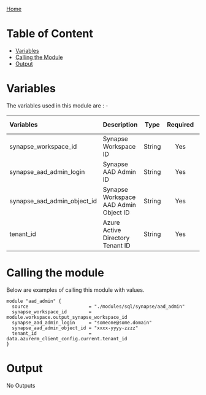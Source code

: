 [Home](../../../../README.md)

# Table of Content

- [Variables](#variables)
- [Calling the Module](#calling-the-module)
- [Output](#output)

# Variables

The variables used in this module are : -

| Variables | Description | Type | Required | Default Values |
|:----------|:------------|:----:|:--------:|:--------------:|
| synapse_workspace_id | Synapse Workspace ID | String | Yes | NA |
| synapse_aad_admin_login | Synapse AAD Admin ID | String | Yes | NA |
| synapse_aad_admin_object_id | Synapse Workspace AAD Admin Object ID | String | Yes | NA |
| tenant_id | Azure Active Directory Tenant ID | String | Yes | NA |

# Calling the module

Below are examples of calling this module with values.

```
module "aad_admin" {
  source                      = "./modules/sql/synapse/aad_admin"
  synapse_workspace_id        = module.workspace.output_synapse_workspace_id
  synapse_aad_admin_login     = "someone@some.domain"
  synapse_aad_admin_object_id = "xxxx-yyyy-zzzz"
  tenant_id                   = data.azurerm_client_config.current.tenant_id
}
```

# Output

No Outputs